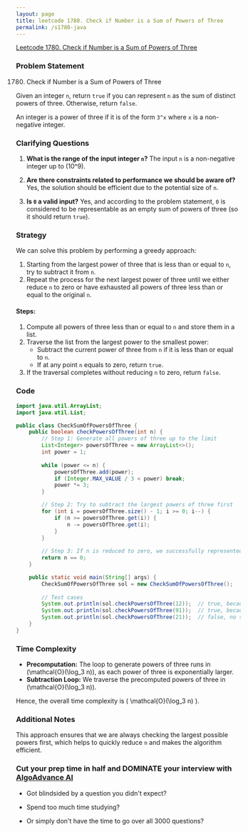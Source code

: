 ```yaml
---
layout: page
title: leetcode 1780. Check if Number is a Sum of Powers of Three
permalink: /s1780-java
---
```

[Leetcode 1780. Check if Number is a Sum of Powers of Three](https://algoadvance.github.io/algoadvance/l1780)
### Problem Statement
1780. Check if Number is a Sum of Powers of Three

Given an integer `n`, return `true` if you can represent `n` as the sum of distinct powers of three. Otherwise, return `false`.

An integer is a power of three if it is of the form `3^x` where `x` is a non-negative integer.

### Clarifying Questions
1. **What is the range of the input integer `n`?**
   The input `n` is a non-negative integer up to \(10^9\).

2. **Are there constraints related to performance we should be aware of?**
   Yes, the solution should be efficient due to the potential size of `n`.

3. **Is `0` a valid input?**
   Yes, and according to the problem statement, `0` is considered to be representable as an empty sum of powers of three (so it should return `true`).

### Strategy
We can solve this problem by performing a greedy approach:
1. Starting from the largest power of three that is less than or equal to `n`, try to subtract it from `n`.
2. Repeat the process for the next largest power of three until we either reduce `n` to zero or have exhausted all powers of three less than or equal to the original `n`.

#### Steps:
1. Compute all powers of three less than or equal to `n` and store them in a list.
2. Traverse the list from the largest power to the smallest power:
   - Subtract the current power of three from `n` if it is less than or equal to `n`.
   - If at any point `n` equals to zero, return `true`.
3. If the traversal completes without reducing `n` to zero, return `false`.

### Code

```java
import java.util.ArrayList;
import java.util.List;

public class CheckSumOfPowersOfThree {
    public boolean checkPowersOfThree(int n) {
        // Step 1: Generate all powers of three up to the limit
        List<Integer> powersOfThree = new ArrayList<>();
        int power = 1;
        
        while (power <= n) {
            powersOfThree.add(power);
            if (Integer.MAX_VALUE / 3 < power) break;
            power *= 3;
        }

        // Step 2: Try to subtract the largest powers of three first
        for (int i = powersOfThree.size() - 1; i >= 0; i--) {
            if (n >= powersOfThree.get(i)) {
                n -= powersOfThree.get(i);
            }
        }
        
        // Step 3: If n is reduced to zero, we successfully represented it
        return n == 0;
    }

    public static void main(String[] args) {
        CheckSumOfPowersOfThree sol = new CheckSumOfPowersOfThree();
        
        // Test cases
        System.out.println(sol.checkPowersOfThree(12));  // true, because 12 = 3^1 + 3^2
        System.out.println(sol.checkPowersOfThree(91));  // true, because 91 = 3^0 + 3^2 + 3^4
        System.out.println(sol.checkPowersOfThree(21));  // false, no such combination
    }
}
```

### Time Complexity
- **Precomputation:** The loop to generate powers of three runs in \(\mathcal{O}(\log_3 n)\), as each power of three is exponentially larger.
- **Subtraction Loop:** We traverse the precomputed powers of three in \(\mathcal{O}(\log_3 n)\).

Hence, the overall time complexity is \( \mathcal{O}(\log_3 n) \).

### Additional Notes
This approach ensures that we are always checking the largest possible powers first, which helps to quickly reduce `n` and makes the algorithm efficient.


### Cut your prep time in half and DOMINATE your interview with [AlgoAdvance AI](https://algoAdvance.com)

- Got blindsided by a question you didn't expect?

- Spend too much time studying?

- Or simply don't have the time to go over all 3000 questions?

